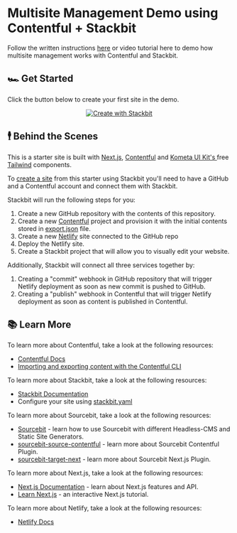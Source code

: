 # Multisite Management Demo using Contentful + Stackbit

Follow the written instructions [here](https://docs.google.com/document/d/1OHkp995puZThdJi_rLUILOpbzq0NMwE-zY6IPbD2oJA) or video tutorial here to demo how multisite management works with Contentful and Stackbit.


## 🏎 Get Started 
Click the button below to create your first site in the demo.

<p align="center">
  <a href="https://app.stackbit.com/create?theme=https://github.com/rylandstackbit/multisite-management-demo-contentful-stackbit&utm_source=contentful&utm_medium=referral&utm_campaign=multisite-management-demo"><img alt="Create with Stackbit" src="https://assets.stackbit.com/badge/create-with-stackbit.svg"/></a>
</p>


## 🕴 Behind the Scenes
This is a starter site is built with [Next.js](https://nextjs.org/), [Contentful](https://www.contentful.com/) and [Kometa UI Kit's
](https://kitwind.io/products/kometa) free [Tailwind](https://tailwindcss.com/) components.

To [create a site](https://app.stackbit.com/create?theme=https://github.com/stackbit-themes/tailwind-nextjs-contentful&utm_source=theme-readme&utm_medium=referral&utm_campaign=stackbit_themes) from this starter using Stackbit you'll need to have a GitHub and a Contentful account and connect them with Stackbit. 

Stackbit will run the following steps for you:

1. Create a new GitHub repository with the contents of this repository.
2. Create a new [Contentful](https://www.contentful.com) project and provision it with the initial contents stored in [export.json](contentful-export/export.json) file.
3. Create a new [Netlify](https://www.netlify.com) site connected to the GitHub repo
4. Deploy the Netlify site.
5. Create a Stackbit project that will allow you to visually edit your website.

Additionally, Stackbit will connect all three services together by:

1. Creating a "commit" webhook in GitHub repository that will trigger Netlify deployment as soon as new commit is pushed to GitHub.
2. Creating a "publish" webhook in Contentful that will trigger Netlify deployment as soon as content is published in Contentful.

## 📚 Learn More

To learn more about Contentful, take a look at the following resources:

- [Contentful Docs](https://www.contentful.com/developers/docs/)
- [Importing and exporting content with the Contentful CLI](https://www.contentful.com/developers/docs/tutorials/cli/import-and-export/)

To learn more about Stackbit, take a look at the following resources:

- [Stackbit Documentation](https://www.stackbit.com/docs/)
- Configure your site using [stackbit.yaml](https://www.stackbit.com/docs/stackbit-yaml/)

To learn more about Sourcebit, take a look at the following resources:

- [Sourcebit](https://github.com/stackbit/sourcebit) - learn how to use Sourcebit with different Headless-CMS and Static Site Generators.
- [sourcebit-source-contentful](https://github.com/stackbit/sourcebit-source-contentful) - learn more about Sourcebit Contentful Plugin.
- [sourcebit-target-next](https://github.com/stackbit/sourcebit-target-next) - learn more about Sourcebit Next.js Plugin.

To learn more about Next.js, take a look at the following resources:

- [Next.js Documentation](https://nextjs.org/docs) - learn about Next.js features and API.
- [Learn Next.js](https://nextjs.org/learn) - an interactive Next.js tutorial.

To learn more about Netlify, take a look at the following resources:

- [Netlify Docs](https://docs.netlify.com/)

